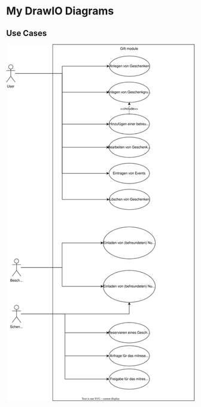 # My DrawIO Diagrams
## Use Cases
![An UML Use Case Diagram of the Use Cases](drawio_diagrams\svg_files\gifts_usecase.svg)